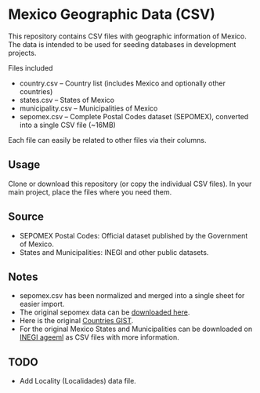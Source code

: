 # Mexico Geographic Data (CSV)

This repository contains CSV files with geographic information of Mexico.
The data is intended to be used for seeding databases in development projects.

Files included

* country.csv – Country list (includes Mexico and optionally other countries)
* states.csv – States of Mexico
* municipality.csv – Municipalities of Mexico
* sepomex.csv – Complete Postal Codes dataset (SEPOMEX), converted into a single CSV file (~16MB)


Each file can easily be related to other files via their columns.

## Usage

Clone or download this repository (or copy the individual CSV files).
In your main project, place the files where you need them.


## Source

* SEPOMEX Postal Codes: Official dataset published by the Government of Mexico.
* States and Municipalities: INEGI and other public datasets.


## Notes

* sepomex.csv has been normalized and merged into a single sheet for easier import.
* The original sepomex data can be [downloaded here](https://www.correosdemexico.gob.mx/SSLServicios/ConsultaCP/CodigoPostal_Exportar.aspx).
* Here is the original [Countries GIST](https://gist.github.com/brenes/1095110).
* For the original Mexico States and Municipalities can be downloaded on [INEGI ageeml](https://www.inegi.org.mx/app/ageeml/) as CSV files with more information.


## TODO
* Add Locality (Localidades) data file.

